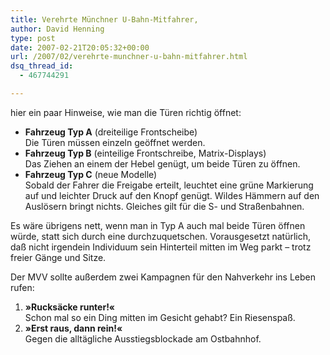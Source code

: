 ```yaml
---
title: Verehrte Münchner U-Bahn-Mitfahrer,
author: David Henning
type: post
date: 2007-02-21T20:05:32+00:00
url: /2007/02/verehrte-munchner-u-bahn-mitfahrer.html
dsq_thread_id:
  - 467744291

---
```

hier ein paar Hinweise, wie man die Türen richtig öffnet:

  * **Fahrzeug Typ A** (dreiteilige Frontscheibe)  
    Die Türen müssen einzeln geöffnet werden. 
  * **Fahrzeug Typ B** (einteilige Frontschreibe, Matrix-Displays)  
    Das Ziehen an einem der Hebel genügt, um beide Türen zu öffnen.
  * **Fahrzeug Typ C** (neue Modelle)  
    Sobald der Fahrer die Freigabe erteilt, leuchtet eine grüne Markierung auf und leichter Druck auf den Knopf genügt. Wildes Hämmern auf den Auslösern bringt nichts. Gleiches gilt für die S- und Straßenbahnen.

Es wäre übrigens nett, wenn man in Typ A auch mal beide Türen öffnen würde, statt sich durch eine durchzuquetschen. Vorausgesetzt natürlich, daß nicht irgendein Individuum sein Hinterteil mitten im Weg parkt &#8211; trotz freier Gänge und Sitze.

Der MVV sollte außerdem zwei Kampagnen für den Nahverkehr ins Leben rufen:

  1. **»Rucksäcke runter!«**  
    Schon mal so ein Ding mitten im Gesicht gehabt? Ein Riesenspaß.
  2. **»Erst raus, dann rein!«**  
    Gegen die alltägliche Ausstiegsblockade am Ostbahnhof.